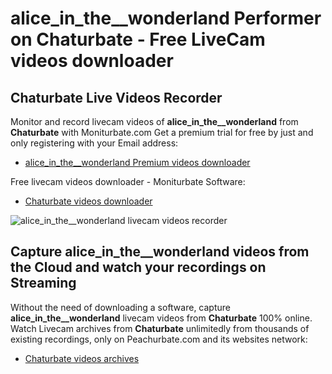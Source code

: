 # alice_in_the__wonderland Performer on Chaturbate - Free LiveCam videos downloader

## Chaturbate Live Videos Recorder

Monitor and record livecam videos of **alice_in_the__wonderland** from **Chaturbate** with Moniturbate.com
Get a premium trial for free by just and only registering with your Email address:
* [alice_in_the__wonderland Premium videos downloader](https://moniturbate.com/request-demo-licence-key.html)

Free livecam videos downloader - Moniturbate Software:
* [Chaturbate videos downloader](https://moniturbate.com/moniturbate-download-software.html)

![alice_in_the__wonderland livecam videos recorder](https://peachurnet.com/templates/moniturbate-software.png)


## Capture alice_in_the__wonderland videos from the Cloud and watch your recordings on Streaming

Without the need of downloading a software, capture **alice_in_the__wonderland** livecam videos from **Chaturbate** 100% online.
Watch Livecam archives from **Chaturbate** unlimitedly from thousands of existing recordings, only on Peachurbate.com and its websites network:
* [Chaturbate videos archives](https://peachurnet.com/)